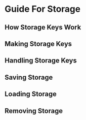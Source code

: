 # Guide For Storage 

## How Storage Keys Work

## Making Storage Keys 

## Handling Storage Keys 

## Saving Storage 

## Loading Storage 

## Removing Storage 
